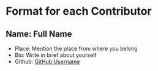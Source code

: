 # Format for each Contributor

## Name: Full Name

- Place: Mention the place  from where you belong
- Bio: Write in brief about yourself
- Github: [GitHub Username](linkHere)